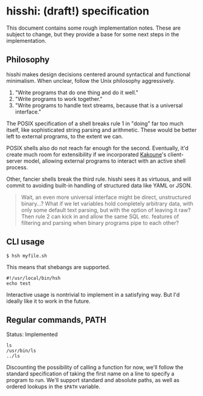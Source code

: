 # hisshi: (draft!) specification
This document contains some rough implementation notes. These are
subject to change, but they provide a base for some next steps in the
implementation.

## Philosophy
hisshi makes design decisions centered around syntactical and functional
minimalism. When unclear, follow the Unix philosophy aggressively.

1. "Write programs that do one thing and do it well."
2. "Write programs to work together."
3. "Write programs to handle text streams, because that is a universal
interface."

The POSIX specification of a shell breaks rule 1 in "doing" far too much
itself, like sophisticated string parsing and arithmetic. These would be better
left to external programs, to the extent we can.

POSIX shells also do not reach far enough for the second. Eventually, it'd
create much room for extensibility if we incorporated
[Kakoune](https://github.com/mawww/kakoune)'s client-server model, allowing
external programs to interact with an active shell process.

Other, fancier shells break the third rule. hisshi sees it as virtuous, and
will commit to avoiding built-in handling of structured data like YAML or JSON.

> Wait, an even more universal interface might be direct, unstructured
binary...? What if we let variables hold completely arbitrary data, with only
some default text parsing, but with the option of leaving it raw? Then rule 2
can kick in and allow the same SQL etc. features of filtering and parsing when
binary programs pipe to each other?

## CLI usage
```
$ hsh myfile.sh
```

This means that shebangs are supported.

```
#!/usr/local/bin/hsh
echo test
```

Interactive usage is nontrivial to implement in a satisfying way. But I'd
ideally like it to work in the future.

## Regular commands, PATH
Status: Implemented

```
ls
/usr/bin/ls
../ls
```

Discounting the possibility of calling a function for now, we'll follow the
standard specification of taking the first name on a line to specify a program
to run. We'll support standard and absolute paths, as well as ordered lookups in
the `$PATH` variable.
